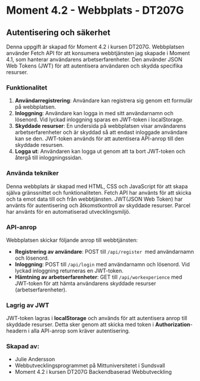 # Moment 4.2 - Webbplats - DT207G
## Autentisering och säkerhet
Denna uppgift är skapad för Moment 4.2 i kursen DT207G. Webbplatsen använder Fetch API för att konsumera webbtjänsten jag skapade i Moment 4.1, som hanterar användarens arbetserfarenheter. Den använder JSON Web Tokens (JWT) för att autentisera användaren och skydda specifika resurser. 

### Funktionalitet
1. **Användarregistrering**: Användare kan registrera sig genom ett formulär på webbplatsen.
2. **Inloggning**: Användare kan logga in med sitt användarnamn och lösenord. Vid lyckad inloggning sparas en JWT-token i localStorage.
3. **Skyddade resurser**: En undersida på webbplatsen visar användarens arbetserfarenheter och är skyddad så att endast inloggade användare kan se den. JWT-token används för att autentisera API-anrop till den skyddade resursen.
4. **Logga ut**: Användaren kan logga ut genom att ta bort JWT-token och återgå till inloggningssidan. 

### Använda tekniker
Denna webbplats är skapad med HTML, CSS och JavaScript för att skapa själva gränssnittet och funktionaliteten. Fetch API har använts för att skicka och ta emot data till och från webbtjänsten. JWT(JSON Web Token) har använts för autentisering och åtkomstkontroll av skyddade resurser. Parcel har använts för en automatiserad utvecklingsmiljö. 

### API-anrop
Webbplatsen skickar följande anrop till webbtjänsten:
- **Registrering av användare**: POST till ```/api/register ```med användarnamn och lösenord.
- **Inloggning**: POST till ```/api/login``` med användarnamn och lösenord. Vid lyckad inloggning returneras en JWT-token.
- **Hämtning av arbetserfarenheter**: GET till ```/api/workexperience``` med JWT-token för att hämta användarens skyddade resurser (arbetserfarenheter).

### Lagrig av JWT
JWT-token lagras i **localStorage** och används för att autentisera anrop till skyddade resurser. Detta sker genom att skicka med token i **Authorization**-headern i alla API-anrop som kräver autentisering.

### Skapad av:
- Julie Andersson
- Webbutvecklingsprogrammet på Mittuniversitetet i Sundsvall
- Moment 4.2 i kursen DT207G Backendbaserad Webbutveckling
